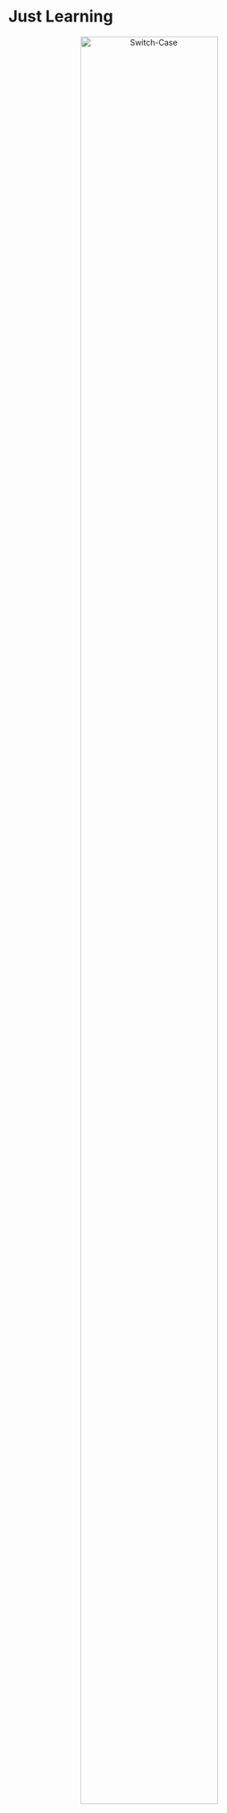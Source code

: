 # Just Learning 

<div align="center">
    <img align="center" height="90%" width="70%" alt="Switch-Case"src="https://media.licdn.com/dms/image/C4D22AQH-MoJj-KrGDA/feedshare-shrink_2048_1536/0/1673622130879?e=2147483647&v=beta&t=L-88ch656SfSn1PH-PO2B_cKSNgO-DCKWQzWR0VWUGM">
</div>